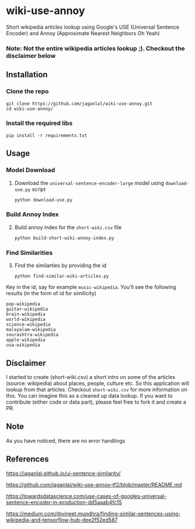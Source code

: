 # wiki-use-annoy
Short wikipedia articles lookup using Google's USE (Universal Sentence Encoder) and Annoy (Approximate Nearest Neighbors Oh Yeah)

### Note: Not the entire wikipedia articles lookup ;). Checkout the disclaimer below

## Installation

### Clone the repo
```
git clone https://github.com/jaganlal/wiki-use-annoy.git
cd wiki-use-annoy/
```

### Install the required libs
```
pip install -r requirements.txt
```

## Usage

### Model Download
1. Download the `universal-sentence-encoder-large` model using `download-use.py` script

    `python download-use.py`

### Build Annoy Index
2. Build annoy index for the `short-wiki.csv` file

    `python build-short-wiki-annoy-index.py`

### Find Similarities
3. Find the similarties by providing the id

    `python find-similar-wiki-articles.py`

Key in the id, say for example `music-wikipedia`. 
You'll see the following results (in the form of id for similicity)
```
pop-wikipedia
guitar-wikipedia
brain-wikipedia
world-wikipedia
science-wikipedia
malayalam-wikipedia
sourashtra-wikipedia
apple-wikipedia
usa-wikipedia
```


## Disclaimer
I started to create (short-wiki.csv) a short intro on some of the articles (source: wikipedia) about places, people, culture etc. So this application will lookup from that articles. Checkout `short-wiki.csv` for more information on this. You can imagine this as a cleaned up data lookup. If you want to contribute (either code or data part), please feel free to fork it and create a PR.

## Note
As you have noticed, there are no error handlings

## References
https://jaganlal.github.io/ui-sentence-similarity/

https://github.com/jaganlal/wiki-use-annoy-tf2/blob/master/README.md

https://towardsdatascience.com/use-cases-of-googles-universal-sentence-encoder-in-production-dd5aaab4fc15

https://medium.com/@vineet.mundhra/finding-similar-sentences-using-wikipedia-and-tensorflow-hub-dee2f52ed587

